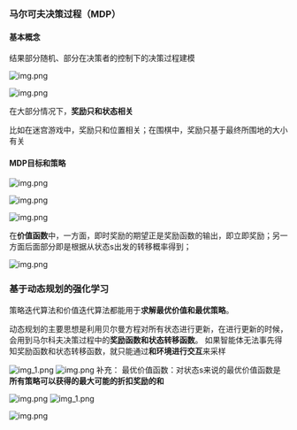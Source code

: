 ### 马尔可夫决策过程（MDP）

#### 基本概念

结果部分随机、部分在决策者的控制下的决策过程建模

![img.png](img/img.png)

![img.png](img/img2.png)

在大部分情况下，**奖励只和状态相关**

比如在迷宫游戏中，奖励只和位置相关；在围棋中，奖励只基于最终所围地的大小有关

#### MDP目标和策略

![img.png](img/img3.png)

![img.png](img/img4.png)

![img.png](img/img5.png)

在**价值函数**中，一方面，即时奖励的期望正是奖励函数的输出，即立即奖励；另一方面后面部分即是根据从状态s出发的转移概率得到；

![img.png](img/img6.png)

### 基于动态规划的强化学习
策略迭代算法和价值迭代算法都能用于**求解最优价值和最优策略**。

动态规划的主要思想是利用贝尔曼方程对所有状态进行更新，在进行更新的时候，会用到马尔科夫决策过程中的**奖励函数和状态转移函数**。
如果智能体无法事先得知奖励函数和状态转移函数，就只能通过**和环境进行交互**来采样

![img_1.png](img/img8.png)
![img.png](img/img9.png)
补充：
最优价值函数：对状态s来说的最优价值函数是**所有策略可以获得的最大可能的折扣奖励的和**

![img.png](img/img10.png)
![img_1.png](img/img11.png)

![img.png](img/img7.png)
